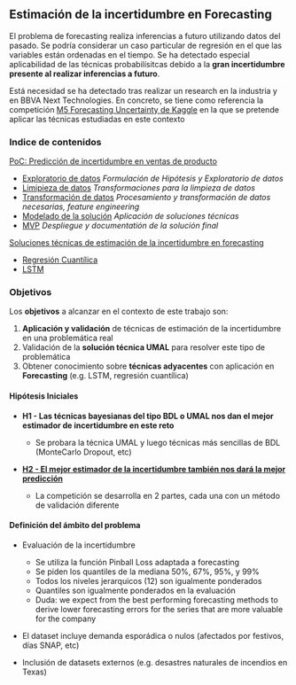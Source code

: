 ## Estimación de la incertidumbre en Forecasting 

El problema de forecasting realiza inferencias a futuro utilizando datos del pasado. Se podría considerar un caso particular de regresión en el que las variables están ordenadas en el tiempo. Se ha detectado especial aplicabilidad de las técnicas probabilísitcas debido a la **gran incertidumbre presente al realizar inferencias a futuro**.  

Está necesidad se ha detectado tras realizar un research en la industria y en BBVA Next Technologies. En concreto, se tiene como referencia la competición [M5 Forecasting Uncertainty de Kaggle](https://www.kaggle.com/c/m5-forecasting-uncertainty) en la que se pretende aplicar las técnicas estudiadas en este contexto

### Indice de contenidos

[PoC: Predicción de incertidumbre en ventas de producto](/poc_forecasting_uncertainty/m5_forecasting_uncertainty)
* [Exploratorio de datos](/poc_forecasting_uncertainty/m5_forecasting_uncertainty/dataset_exploration/) *Formulación de Hipótesis y Exploratorio de datos* 
* [Limipieza de datos](/poc_forecasting_uncertainty/m5_forecasting_uncertainty/dataset_cleaning/) *Transformaciones para la limpieza de datos*
* [Transformación de datos](/poc_forecasting_uncertainty/m5_forecasting_uncertainty/dataset_tranformation/) *Procesamiento y transformación de datos necesarias, feature engineering*
* [Modelado de la solución](/poc_forecasting_uncertainty/m5_forecasting_uncertainty/ml_solutions/) *Aplicación de soluciones técnicas*
* [MVP](/poc_forecasting_uncertainty/m5_forecasting_uncertainty/mvp_final_solution/) *Despliegue y documentatión de la solución final*

[Soluciones técnicas de estimación de la incertidumbre en forecasting](/poc_forecasting_uncertainty/techniques)
* [Regresión Cuantílica](/poc_forecasting_uncertainty/techniques/quantile_regression/) 
* [LSTM](/poc_forecasting_uncertainty/techniques/lstm/)

### Objetivos

Los **objetivos** a alcanzar en el contexto de este trabajo son:

1. **Aplicación y validación** de técnicas de estimación de la incertidumbre en una problemática real
2. Validación de la **solución técnica UMAL** para resolver este tipo de problemática
3. Obtener conocimiento sobre **técnicas adyacentes** con aplicación en **Forecasting** (e.g. LSTM, regresión cuantílica)


#### Hipótesis Iniciales 

- **H1 - Las técnicas bayesianas del tipo BDL o UMAL nos dan el mejor estimador de incertidumbre en este reto**

   - Se probara la técnica UMAL y luego técnicas más sencillas de BDL (MonteCarlo Dropout, etc) 

- [**H2 - El mejor estimador de la incertidumbre también nos dará la mejor predicción**](https://github.com/beeva/TEC_LAB-bayesian_probabilistic/tree/master/labs_experiments)
  
   - La competición se desarrolla en 2 partes, cada una con un método de validación diferente



#### Definición del ámbito del problema


- Evaluación de la incertidumbre
   - Se utiliza la función Pinball Loss adaptada a forecasting
   - Se piden los quantiles de la mediana 50%, 67%, 95%, y 99%
   - Todos los niveles jerarquicos (12) son igualmente ponderados
   - Quantiles son igualmente ponderados en la evaluación
   - Duda: we expect from the best performing forecasting methods to derive lower forecasting errors for the series that are more valuable for the company
 
 - El dataset incluye demanda esporádica o nulos (afectados por festivos, días SNAP, etc)
 - Inclusión de datasets externos (e.g. desastres naturales de incendios en Texas)
      
